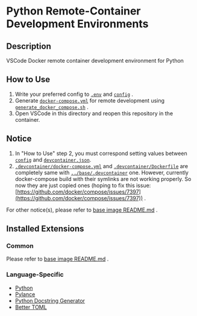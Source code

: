 # Python Remote-Container Development Environments

## Description

VSCode Docker remote container development environment for Python

## How to Use

1. Write your preferred config to [`.env`](./.env) and [`config`](./.devcontainer/config) .
2. Generate [`docker-compose.yml`](./.devcontainer/docker-compose.yml) for remote development using [`generate_docker_compose.sh`](./.devcontainer/generate_docker_compose.sh) .
3. Open VSCode in this directory and reopen this repository in the container.

## Notice

1. In "How to Use" step 2, you must correspond setting values between [`config`](./.devcotainer/../.devcontainer/config) and [`devcontainer.json`](.devcontainer/devcontainer.json).
2. [`.devcontainer/docker-compose.yml`](./.devcontainer/docker-compose.yml) and [`.devcontainer/Dockerfile`](./.devcontainer/Dockerfile) are completely same with [`../base/.devcontainer`](../base/.devcontainer) one. However, currently docker-compose build with their symlinks are not working properly. So now they are just copied ones (hoping to fix this issue: [https://github.com/docker/compose/issues/7397](https://github.com/docker/compose/issues/7397)) .

For other notice(s), please refer to [base image README.md](../base/README.md) .

## Installed Extensions

### Common

Please refer to [base image README.md](../base/README.md) .

### Language-Specific

- [Python](https://marketplace.visualstudio.com/items?itemName=ms-python.python)
- [Pylance](https://marketplace.visualstudio.com/items?itemName=ms-python.vscode-pylance)
- [Python Docstring Generator](https://marketplace.visualstudio.com/items?itemName=njpwerner.autodocstring)
- [Better TOML](https://marketplace.visualstudio.com/items?itemName=bungcip.better-toml)
